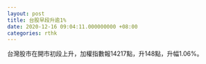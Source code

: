 ```yaml
---
layout: post
title: 台股早段升逾1%
date: 2020-12-16 09:04:11.000000000 +08:00
categories: rthk
---
```


台灣股市在開市初段上升，加權指數報14217點，升148點，升幅1.06%。
